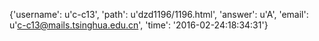 {'username': u'c-c13', 'path': u'dzd1196/1196.html', 'answer': u'A', 'email': u'c-c13@mails.tsinghua.edu.cn', 'time': '2016-02-24:18:34:31'}